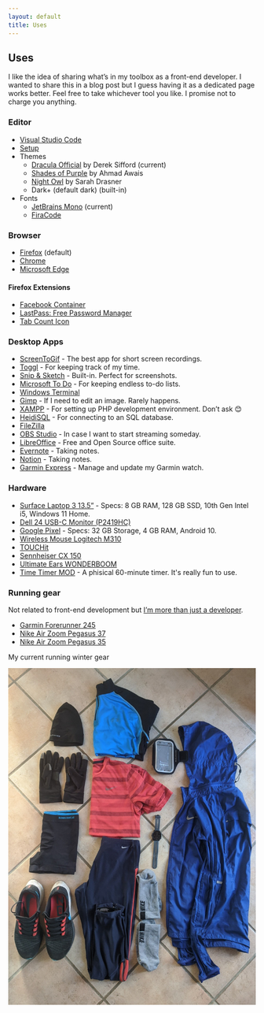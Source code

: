 ```yaml
---
layout: default
title: Uses
---
```


## Uses

I like the idea of sharing what’s in my toolbox as a front-end developer. I wanted to share this in a blog post but I guess having it as a dedicated page works better. Feel free to take whichever tool you like. I promise not to charge you anything.

### Editor

- [Visual Studio Code](https://code.visualstudio.com/)
- [Setup](https://dzhavat.github.io/2021/09/08/my-vs-code-setup.html)
- Themes
  - [Dracula Official](https://marketplace.visualstudio.com/items?itemName=dracula-theme.theme-dracula) by Derek Sifford (current)
  - [Shades of Purple](https://marketplace.visualstudio.com/items?itemName=ahmadawais.shades-of-purple) by Ahmad Awais
  - [Night Owl](https://marketplace.visualstudio.com/items?itemName=sdras.night-owl) by Sarah Drasner
  - Dark+ (default dark) (built-in)
- Fonts
  - [JetBrains Mono](https://www.jetbrains.com/lp/mono/) (current)
  - [FiraCode](https://github.com/tonsky/FiraCode/)

### Browser

- [Firefox](https://www.mozilla.org/en-US/firefox/new/) (default)
- [Chrome](https://www.google.com/chrome/)
- [Microsoft Edge](https://www.microsoft.com/en-us/edge)

#### Firefox Extensions

- [Facebook Container](https://addons.mozilla.org/en-US/firefox/addon/facebook-container/)
- [LastPass: Free Password Manager](https://addons.mozilla.org/en-US/firefox/addon/lastpass-password-manager/)
- [Tab Count Icon](https://addons.mozilla.org/en-US/firefox/addon/tab-count-icon/)

### Desktop Apps

- [ScreenToGif](https://www.screentogif.com/) - The best app for short screen recordings.
- [Toggl](https://toggl.com/toggl-desktop/) - For keeping track of my time.
- [Snip & Sketch](https://www.microsoft.com/en-us/p/snip-sketch/9mz95kl8mr0l?activetab=pivot:overviewtab) - Built-in. Perfect for screenshots.
- [Microsoft To Do](https://todo.microsoft.com/tasks/) - For keeping endless to-do lists.
- [Windows Terminal](https://github.com/microsoft/terminal)
- [Gimp](https://www.gimp.org/) - If I need to edit an image. Rarely happens.
- [XAMPP](https://www.apachefriends.org/index.html) - For setting up PHP development environment. Don’t ask 😊
- [HeidiSQL](https://www.heidisql.com/) - For connecting to an SQL database.
- [FileZilla](https://filezilla-project.org/)
- [OBS Studio](https://obsproject.com/) - In case I want to start streaming someday.
- [LibreOffice](https://www.libreoffice.org/) - Free and Open Source office suite.
- [Evernote](https://evernote.com/) - Taking notes.
- [Notion](https://www.notion.so/) - Taking notes.
- [Garmin Express](https://www.garmin.com/en-US/software/express/windows/) - Manage and update my Garmin watch.

### Hardware

- [Surface Laptop 3 13.5”](https://www.microsoft.com/en-us/p/surface-laptop-3/8vfggh1r94tm?activetab=overview) - Specs: 8 GB RAM, 128 GB SSD, 10th Gen Intel i5, Windows 11 Home.
- [Dell 24 USB-C Monitor (P2419HC)](https://www.dell.com/en-us/work/shop/dell-24-usb-c-monitor-p2419hc/apd/210-aqco)
- [Google Pixel](https://www.gsmarena.com/google_pixel-8346.php) - Specs: 32 GB Storage, 4 GB RAM, Android 10.
- [Wireless Mouse Logitech M310](https://www.logitech.com/en-us/product/wireless-mouse-m310)
- [TOUCHit](https://sackit.dk/touchit-horetelefoner/70020-touchit-horetelefoner-black.html)
- [Sennheiser CX 150](https://www.cnet.com/products/sennheiser-cx-150-earphones/)
- [Ultimate Ears WONDERBOOM](https://www.ultimateears.com/en-us/wireless-speakers/wonderboom.html)
- [Time Timer MOD](https://www.timetimer.com/collections/all-1/products/time-timer-mod) - A phisical 60-minute timer. It's really fun to use.

### Running gear

Not related to front-end development but [I’m more than just a developer](https://dzhavat.github.io/2019/07/28/on-being-more-than-just-a-developer.html).

- [Garmin Forerunner 245](https://buy.garmin.com/en-US/US/p/628939/)
- [Nike Air Zoom Pegasus 37](https://www.nike.com/running/runningzoom-pegasus-37)
- [Nike Air Zoom Pegasus 35](https://www.runnersworld.com/gear/a22167080/nike-air-zoom-pegasus-35-redesigned-review/)

My current running winter gear

![Running winter gear](/assets/img/2022/02/06/running-winter-gear.jpg)
